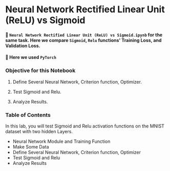 # Neural Network Rectified Linear Unit (ReLU) vs Sigmoid

#### 📌 ```Neural Network Rectified Linear Unit (ReLU) vs Sigmoid.ipynb``` for the same task. Here we compare ```Sigmoid```, ```Relu``` functions' Training Loss, and Validation Loss.
#### 📌 Here we used ```PyTorch```

### Objective for this Notebook

1. Define Several Neural Network, Criterion function, Optimizer.

2. Test Sigmoid and Relu.

3. Analyze Results.

### Table of Contents

In this lab, you will test Sigmoid and Relu activation functions on the MNIST dataset with two hidden Layers.

- Neural Network Module and Training Function
- Make Some Data
- Define Several Neural Network, Criterion function, Optimizer
- Test Sigmoid and Relu
- Analyze Results
